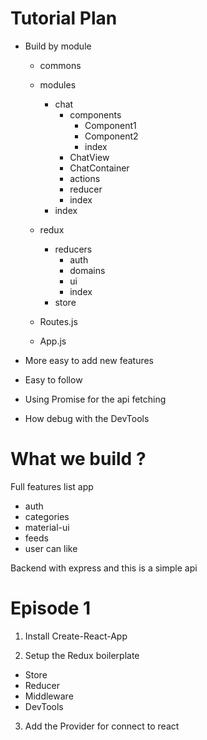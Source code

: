 # Tutorial Plan

- Build by module

  - commons

  - modules
    - chat
      - components
        - Component1
        - Component2
        - index
      - ChatView
      - ChatContainer
      - actions
      - reducer
      - index
    - index
  - redux
    - reducers
      - auth
      - domains
      - ui
      - index
    - store

  - Routes.js
  - App.js

- More easy to add new features
- Easy to follow

- Using Promise for the api fetching
- How debug with the DevTools

# What we build ?

Full features list app

  - auth
  - categories
  - material-ui
  - feeds
  - user can like

Backend with express and this is a simple api

# Episode 1

1. Install Create-React-App

2. Setup the Redux boilerplate
  - Store
  - Reducer
  - Middleware
  - DevTools

3. Add the Provider for connect to react
